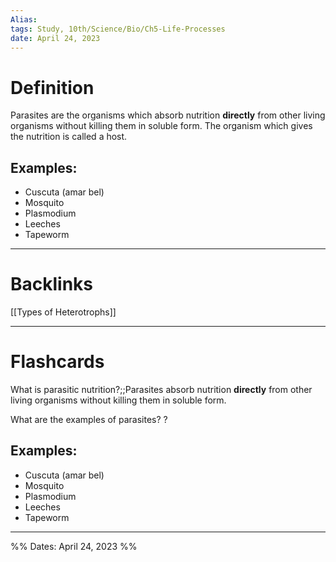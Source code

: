 ```yaml
---
Alias:
tags: Study, 10th/Science/Bio/Ch5-Life-Processes
date: April 24, 2023
---
```

# Definition
Parasites are the organisms which absorb nutrition **directly** from other living organisms without killing them in soluble form. 
The organism which gives the nutrition is called a host.
## Examples:
- Cuscuta (amar bel)
- Mosquito
- Plasmodium
- Leeches
- Tapeworm

---
# Backlinks

[[Types of Heterotrophs]]

---
# Flashcards

What is parasitic nutrition?;;Parasites absorb nutrition **directly** from other living organisms without killing them in soluble form. 
<!--SR:!2024-03-28,193,240-->

What are the examples of parasites?
?
## Examples:
- Cuscuta (amar bel)
- Mosquito
- Plasmodium
- Leeches
- Tapeworm
<!--SR:!2024-04-19,186,240-->

---

%%
Dates: April 24, 2023
%%